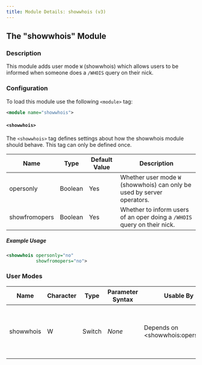 ```yaml
---
title: Module Details: showwhois (v3)
---
```


## The "showwhois" Module

### Description

This module adds user mode `W` (showwhois) which allows users to be informed when someone does a `/WHOIS` query on their nick.

### Configuration

To load this module use the following `<module>` tag:

```xml
<module name="showwhois">
```

#### `<showwhois>`

The `<showwhois>` tag defines settings about how the showwhois module should behave. This tag can only be defined once.

Name          | Type    | Default Value  | Description
------------- | ------- | -------------- | -----------
opersonly     | Boolean | Yes            | Whether user mode `W` (showwhois) can only be used by server operators.
showfromopers | Boolean | Yes            | Whether to inform users of an oper doing a `/WHOIS` query on their nick.

##### Example Usage

```xml
<showwhois opersonly="no"
           showfromopers="no">
```

### User Modes

Name      | Character | Type   | Parameter Syntax | Usable By                              | Description
--------- | --------- | ------ | ---------------- | -------------------------------------- | -----------
showwhois | W         | Switch | *None*           | Depends on &lt;showwhois:opersonly&gt; | Informs the user when someone does a `/WHOIS` query on their nick.
